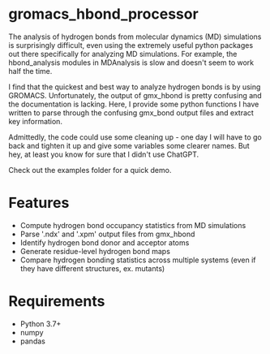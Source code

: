 # gromacs_hbond_processor

The analysis of hydrogen bonds from molecular dynamics (MD) simulations is surprisingly difficult, even using the extremely useful python packages out there specifically for analyzing MD simulations. For example, the hbond_analysis modules in MDAnalysis is slow and doesn't seem to work half the time.

I find that the quickest and best way to analyze hydrogen bonds is by using GROMACS. Unfortunately, the output of gmx_hbond is pretty confusing and the documentation is lacking. Here, I provide some python functions I have written to parse through the confusing gmx_bond output files and extract key information.

Admittedly, the code could use some cleaning up - one day I will have to go back and tighten it up and give some variables some clearer names. But hey, at least you know for sure that I didn't use ChatGPT.

Check out the examples folder for a quick demo.

# Features

- Compute hydrogen bond occupancy statistics from MD simulations
- Parse '.ndx' and '.xpm' output files from gmx_hbond
- Identify hydrogen bond donor and acceptor atoms
- Generate residue-level hydrogen bond maps
- Compare hydrogen bonding statistics across multiple systems (even if they have different structures, ex. mutants)

# Requirements

- Python 3.7+
- numpy
- pandas
